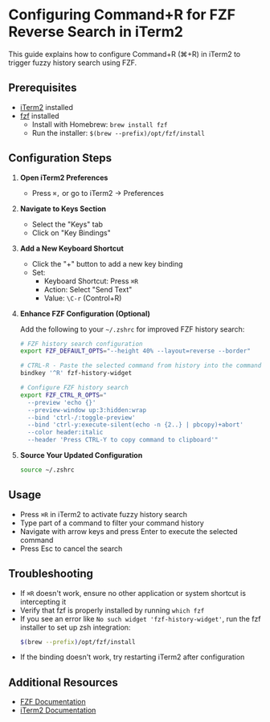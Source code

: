 # Configuring Command+R for FZF Reverse Search in iTerm2

This guide explains how to configure Command+R (⌘+R) in iTerm2 to trigger fuzzy history search using FZF.

## Prerequisites

- [iTerm2](https://iterm2.com/) installed
- [fzf](https://github.com/junegunn/fzf) installed
  - Install with Homebrew: `brew install fzf`
  - Run the installer: `$(brew --prefix)/opt/fzf/install`

## Configuration Steps

1. **Open iTerm2 Preferences**
   - Press `⌘,` or go to iTerm2 → Preferences

2. **Navigate to Keys Section**
   - Select the "Keys" tab
   - Click on "Key Bindings"

3. **Add a New Keyboard Shortcut**
   - Click the "+" button to add a new key binding
   - Set:
     - Keyboard Shortcut: Press `⌘R`
     - Action: Select "Send Text"
     - Value: `\C-r` (Control+R)

4. **Enhance FZF Configuration (Optional)**

   Add the following to your `~/.zshrc` for improved FZF history search:

   ```bash
   # FZF history search configuration
   export FZF_DEFAULT_OPTS="--height 40% --layout=reverse --border"

   # CTRL-R - Paste the selected command from history into the command line
   bindkey '^R' fzf-history-widget

   # Configure FZF history search
   export FZF_CTRL_R_OPTS="
     --preview 'echo {}'
     --preview-window up:3:hidden:wrap
     --bind 'ctrl-/:toggle-preview'
     --bind 'ctrl-y:execute-silent(echo -n {2..} | pbcopy)+abort'
     --color header:italic
     --header 'Press CTRL-Y to copy command to clipboard'"
   ```

5. **Source Your Updated Configuration**
   ```bash
   source ~/.zshrc
   ```

## Usage

- Press `⌘R` in iTerm2 to activate fuzzy history search
- Type part of a command to filter your command history
- Navigate with arrow keys and press Enter to execute the selected command
- Press Esc to cancel the search

## Troubleshooting

- If `⌘R` doesn't work, ensure no other application or system shortcut is intercepting it
- Verify that fzf is properly installed by running `which fzf`
- If you see an error like `No such widget 'fzf-history-widget'`, run the fzf installer to set up zsh integration:
  ```bash
  $(brew --prefix)/opt/fzf/install
  ```
- If the binding doesn't work, try restarting iTerm2 after configuration

## Additional Resources

- [FZF Documentation](https://github.com/junegunn/fzf)
- [iTerm2 Documentation](https://iterm2.com/documentation.html)
